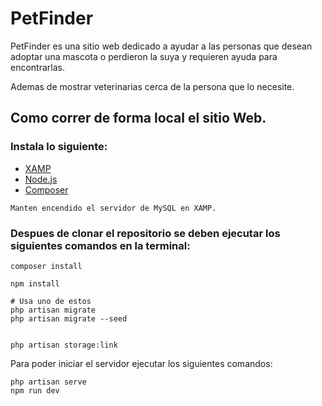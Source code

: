 # PetFinder

PetFinder es una sitio web dedicado a ayudar a las personas que desean adoptar una mascota o perdieron la suya y requieren ayuda para encontrarlas.

Ademas de mostrar veterinarias cerca de la persona que lo necesite.

## Como correr de forma local el sitio Web.

### Instala lo siguiente:
- [XAMP](https://www.apachefriends.org/es/index.html)
- [Node.js](https://nodejs.org/en)
- [Composer](https://getcomposer.org/download/)

```
Manten encendido el servidor de MySQL en XAMP.
```

### Despues de clonar el repositorio se deben ejecutar los siguientes comandos en la terminal:
```
composer install

npm install

# Usa uno de estos
php artisan migrate
php artisan migrate --seed


php artisan storage:link
```
Para poder iniciar el servidor ejecutar los siguientes comandos:
```
php artisan serve
npm run dev
```

